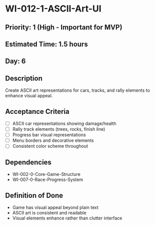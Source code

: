 # WI-012-1-ASCII-Art-UI

## Priority: 1 (High - Important for MVP)
## Estimated Time: 1.5 hours
## Day: 6

## Description
Create ASCII art representations for cars, tracks, and rally elements to enhance visual appeal.

## Acceptance Criteria
- [ ] ASCII car representations showing damage/health
- [ ] Rally track elements (trees, rocks, finish line)
- [ ] Progress bar visual representations
- [ ] Menu borders and decorative elements
- [ ] Consistent color scheme throughout

## Dependencies
- WI-002-0-Core-Game-Structure
- WI-007-0-Race-Progress-System

## Definition of Done
- Game has visual appeal beyond plain text
- ASCII art is consistent and readable
- Visual elements enhance rather than clutter interface
